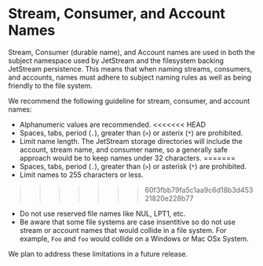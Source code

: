 # Stream, Consumer, and Account Names

Stream, Consumer (durable name), and Account names are used in both the
subject namespace used by JetStream and the filesystem backing JetStream
persistence.  This means that when naming streams, consumers, and
accounts, names must adhere to subject naming rules as well as being
friendly to the file system.

We recommend the following guideline for stream, consumer, and account names:

* Alphanumeric values are recommended.
<<<<<<< HEAD
* Spaces, tabs, period \(`.`\), greater than \(`>`\) or asterix \(`*`\) are prohibited.
* Limit name length.  The JetStream storage directories will include the account,
stream name, and consumer name, so a generally safe approach would be to keep names
under 32 characters.
=======
* Spaces, tabs, period \(`.`\), greater than \(`>`\) or asterisk \(`*`\) are prohibited.
* Limit names to 255 characters or less.
>>>>>>> 60f3fbb79fa5c1aa9c6d18b3d45321820e228b77
* Do not use reserved file names like NUL, LPT1, etc.
* Be aware that some file systems are case insentitive so do not
  use stream or account names that would collide in a file system.
  For example, `Foo` and `foo` would collide on a Windows or Mac OSx System.

 We plan to address these limitations in a future release.

